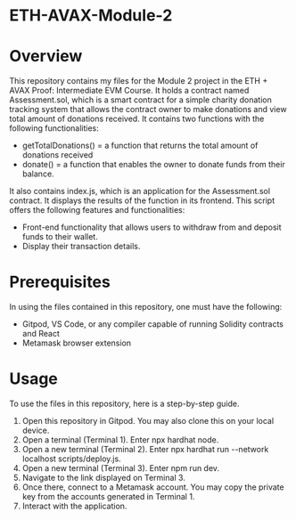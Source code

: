 # ETH-AVAX-Module-2
# Overview
This repository contains my files for the Module 2 project in the ETH + AVAX Proof: Intermediate EVM Course. It holds a contract named Assessment.sol, which is a smart contract for a simple charity donation tracking system that allows the contract owner to make donations and view total amount of donations received. It contains two functions with the following functionalities:
- getTotalDonations() = a function that returns the total amount of donations received
- donate() = a function that enables the owner to donate funds from their balance. 

It also contains index.js, which is an application for the Assessment.sol contract. It displays the results of the function in its frontend. This script offers the following features and functionalities:
- Front-end functionality that allows users to withdraw from and deposit funds to their wallet.
- Display their transaction details. 

# Prerequisites
In using the files contained in this repository, one must have the following:
- Gitpod, VS Code, or any compiler capable of running Solidity contracts and React
- Metamask browser extension

# Usage
To use the files in this repository, here is a step-by-step guide.
1. Open this repository in Gitpod. You may also clone this on your local device.
2. Open a terminal (Terminal 1). Enter npx hardhat node.
3. Open a new terminal (Terminal 2). Enter npx hardhat run --network localhost scripts/deploy.js.
4. Open a new terminal (Terminal 3). Enter npm run dev.
5. Navigate to the link displayed on Terminal 3.
6. Once there, connect to a Metamask account. You may copy the private key from the accounts generated in Terminal 1.
7. Interact with the application. 
